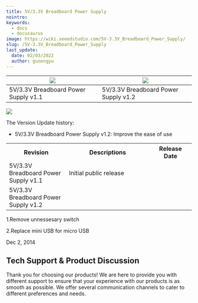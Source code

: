 ```yaml
---
title: 5V/3.3V Breadboard Power Supply
nointro:
keywords:
  - docs
  - docusaurus
image: https://wiki.seeedstudio.com/5V-3.3V_Breadboard_Power_Supply/
slug: /5V-3.3V_Breadboard_Power_Supply
last_update:
  date: 02/03/2022
  author: gunengyu
---
```


|![](https://files.seeedstudio.com/wiki/5V-3.3V_Breadboard_Power_Supply/img/Supply.jpg)|![](https://files.seeedstudio.com/wiki/5V-3.3V_Breadboard_Power_Supply/img/5VAnd3.3V_Breadboard_Power_Supply_v1.2.jpg)|
|---|---|
|5V/3.3V Breadboard Power Supply v1.1|5V/3.3V Breadboard Power Supply v1.2|

<p style={{textAlign: 'center'}}><a href="https://www.seeedstudio.com/5V-3.3V-Breadboard-Power-Supply-p-566.html" target="_blank"><img src="https://files.seeedstudio.com/wiki/Seeed-WiKi/docs/images/300px-Get_One_Now_Banner-ragular.png" /></a></p>

The Version Update history:

* 5V/3.3V Breadboard Power Supply v1.2: Improve the ease of use

<table>
  <tbody><tr>
      <th> Revision
      </th>
      <th> Descriptions
      </th>
      <th> Release Date
      </th></tr>
    <tr style={{fontSize: '90%'}}>
      <td width="300px"> 5V/3.3V Breadboard Power Supply v1.1
      </td>
      <td width="500px"> Initial public release
      </td>
      <td width="200px">
      </td></tr>
    <tr style={{fontSize: '90%'}}>
      <td> 5V/3.3V Breadboard Power Supply v1.2
      </td>
      <td>
      </td></tr></tbody></table>

1.Remove unnessesary switch

2.Replace mini USB for micro USB
<div>
  Dec 2, 2014
</div>

## Tech Support & Product Discussion

Thank you for choosing our products! We are here to provide you with different support to ensure that your experience with our products is as smooth as possible. We offer several communication channels to cater to different preferences and needs.

<div class="button_tech_support_container">
<a href="https://forum.seeedstudio.com/" class="button_forum"></a> 
<a href="https://www.seeedstudio.com/contacts" class="button_email"></a>
</div>

<div class="button_tech_support_container">
<a href="https://discord.gg/eWkprNDMU7" class="button_discord"></a> 
<a href="https://github.com/Seeed-Studio/wiki-documents/discussions/69" class="button_discussion"></a>
</div>
